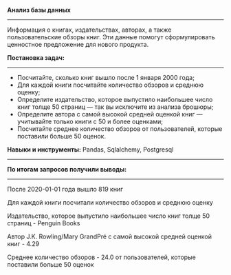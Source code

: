 __Анализ базы данных__ 
_____


Информация о книгах, издательствах, авторах, а также пользовательские обзоры книг. 
Эти данные помогут сформулировать ценностное предложение для нового продукта.

__Постановка задач:__
_____

- Посчитайте, сколько книг вышло после 1 января 2000 года;
- Для каждой книги посчитайте количество обзоров и среднюю оценку;
- Определите издательство, которое выпустило наибольшее число книг толще 50 страниц — так вы исключите из анализа брошюры;
- Определите автора с самой высокой средней оценкой книг — учитывайте только книги с 50 и более оценками;
- Посчитайте среднее количество обзоров от пользователей, которые поставили больше 50 оценок.




**Навыки и инструменты:** Pandas, Sqlalchemy, Postgresql

_____


**По итогам  запросов получили выводы:**
_____

После 2020-01-01 года вышло 819 книг

Для каждой книги посчитали количество обзоров и среднюю оценку

Издательство, которое выпустило наибольшее число книг толще 50 страниц - Penguin Books

Автор J.K. Rowling/Mary GrandPré с самой высокой средней оценкой книг - 4.29

Среднее количество обзоров - 24.0 от пользователей, которые поставили больше 50 оценок
